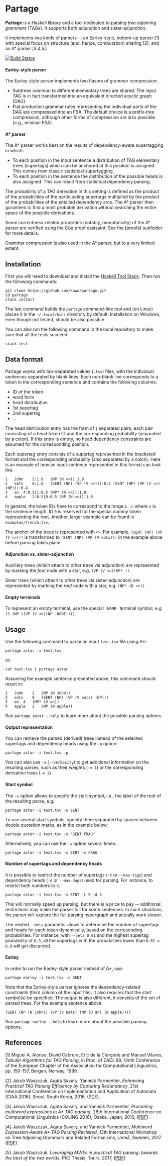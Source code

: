 Partage
==========

**Partage** is a Haskell library and a tool dedicated to parsing *tree
adjoining grammars* (TAGs).  It supports both adjunction and sister-adjunction.

It implements two kinds of parsers -- an Earley-style, bottom-up parser [1]
with special focus on structure (and, hence, computation) sharing [2], and an
A\* parser [3,4,5].
    
[![Build Status](https://travis-ci.org/kawu/partage.svg?branch=master)](https://travis-ci.org/kawu/partage)

#### Earley-style parser

The Earley-style parser implements two flavors of grammar compression:

  * Subtrees common to different elementary trees are shared.  The input TAG is
    in fact transformed into an equivalent directed acyclic graph (DAG).
  * Flat production grammar rules representing the individual parts of the DAG
    are compressed into an FSA.  The default choice is a prefix-tree
    compression, although other forms of compression are also possible (e.g.,
    minimal FSA).

#### A\* parser

The A\* parser works best on the results of dependency-aware supertagging in
which:

  * To each position in the input sentence a distribution of TAG elementary
    trees (supertags) which can be anchored at this position is assigned.  This
    comes from classic statistical supertagging.
  * To each position in the sentence the distribution of the possible heads is
    also assigned.  This can result from statistical dependency parsing.

The probability of a TAG derivation in this setting is defined as the product
of the probabilities of the participating supertags multiplied by the product
of the probabilities of the entailed dependency arcs.  The A\* parser then
gurantees to find a most probable derivation without searching the entire space
of the possible derivations.

Some correctness-related properties (notably, monotonicity) of the A\* parser
are verified using the [Coq][coq] proof assisatnt.  See the [proofs] subfolder
for more details.

Grammar compression is also used in the A\* parser, but to a very limited
extent.


Installation
------------

First you will need to download and install the [Haskell Tool Stack][stack].
Then run the following commands:

    git clone https://github.com/kawu/partage.git
    cd partage
    stack install

The last command builds the `partage` command-line tool and (on Linux) places
it in the `~/.local/bin/` directory by default. Installation on Windows, even
though not tested, should be also possible.

You can also run the following command in the local repository to make sure
that all the tests succeed:

    stack test


Data format
-----------

Partage works with tab-separated values (`.tsv`) files, with the individual
sentences separated by blank lines. Each non-blank line corresponds to a token
in the corresponding sentence and contains the following columns:

  * ID of the token
  * word form
  * head distribution
  * 1st supertag
  * 2nd supertag
  * ...

The head distribution entry has the form of `|` separated pairs, each pair consisting
of a head token ID and the corresponding probability (separated by a colon).
If this entry is empty, no head dependency constraints are assumed for the
corresponding position.

Each supertag entry consists of a supertag represented in the bracketed format
and the corresponding probability (also separated by a colon).  Here is an
example of how an input sentence represented in this format can look like.

```
1	John	2:1.0	(NP (N <>)):1.0
2	eats	0:1.0	(SENT (NP) (VP (V <>))):0.6	(SENT (NP) (VP (V <>) (NP))):0.4
3	an	4:0.5|1:0.5	(NP* (D <>)):1.0
4	apple	2:0.5|0:0.5	(NP (N <>)):1.0
```

In general, the token IDs have to correspond to the range `1..n` where `n` is
the sentence length.  ID `0` is reserved for the special dummy token
representing the root.  Another, larger example can be found in
`examples/french.tsv`.

The anchor of the trees is represented with `<>`.  For example, `(SENT (NP) (VP
(V <>)))` is transformed to `(SENT (NP) (VP (V eats)))` in the example above
before parsing takes place.

#### Adjunction vs. sister-adjunction

Auxiliary trees (which attach to other trees via adjunction) are represented by
marking the *foot* node with a star, e.g. `(VP (V <>)(VP* ))`.

Sister trees (which attach to other trees via sister-adjunction) are
represented by marking the *root* node with a star, e.g. `(NP* (D <>))`.

#### Empty terminals

To represent an empty terminal, use the special `-NONE-` terminal symbol, e.g
`(S (NP )(VP (V <>)(NP -NONE-)))`.


Usage
-----

Use the following command to parse an input `test.tsv` file using A\*:

    partage astar -i test.tsv

or:

    cat test.tsv | partage astar

Assuming the example sentence presented above, this command should result in:

```
1	John	2	(NP (N John))
2	eats	0	(SENT (NP) (VP (V eats) (NP)))
3	an	4	(NP* (D an))
4	apple	2	(NP (N apple))
```

Run `partage astar --help` to learn more about the possible parsing options.

#### Output representation

You can retrieve the parsed (derived) trees instead of the selected supertags
and dependency heads using the `-p` option:

    partage astar -i test.tsv -p

You can also use `-v` (`--verbosity`) to get additional information on the
resulting parses, such as their weights (`-v 1`) or the corresponding
derivation trees (`-v 2`).

#### Start symbol

The `-s` option allows to specify the start symbol, i.e., the label of the root
of the resulting parse, e.g.:

    partage astar -i test.tsv -s SENT

To use several start symbols, specify them separated by spaces between double
quotation marks, as in the example below:

    partage astar -i test.tsv -s "SENT FRAG"

Alternatively, you can use the `-s` option several times:

    partage astar -i test.tsv -s SENT -s FRAG

#### Number of supertags and dependency heads

It is possible to restrict the number of supertags (`-t` or `--max-tags`) and
dependency heads (`-d` or `--max-deps`) used for parsing.  For instance, to
restrict both numbers to `5`:

    partage astar -i test.tsv -s SENT -t 5 -d 5

This will normally speed up parsing, but there is a price to pay -- additional
restrictions may make the parser fail for some sentences.  In such situations,
the parser will explore the full parsing hypergraph and actually work slower.

The related `--beta` parameter alows to determine the number of supertags and
heads for each token dynamically, based on the corresonding probabilities.  For
instance, with `--beta 0.01` and the highest supertag probability of `0.9`, all
the supertags with the probabilities lower than `0.01 x 0.9` will get discarded.

#### Earley

In order to run the Earley-style parser instead of A\*, use:

    partage earley -i test.tsv -s SENT

Note that the Earley-style parser ignores the dependency-related constraints
(third column of the input file).  It also requires that the start symbol(s) be
specified.   The output is also different, it consists of the set of parsed
trees.  For the example sentence above:

```
(SENT (NP (N John)) (VP (V eats) (NP (D an) (N apple))))
```

Run `partage earley --help` to learn more about the possible parsing options.


References
----------

[1] Miguel A. Alonso, David Cabrero, Eric de la Clergerie and Manuel
Vilares, *Tabular Algorithms for TAG Parsing*, in Proc. of EACL'99,
Ninth Conference of the European Chapter of the Association for
Computational Linguistics, pp. 150-157, Bergen, Norway, 1999.

[2] Jakub Waszczuk, Agata Savary, Yannick Parmentier, *Enhancing Practical TAG
Parsing Efficiency by Capturing Redundancy*, 21st International Conference on
Implementation and Application of Automata (CIAA 2016), Seoul, South Korea,
2016, ([PDF](https://hal.archives-ouvertes.fr/hal-01309598v2/document)).

[3] Jakub Waszczuk, Agata Savary, and Yannick Parmentier, *Promoting multiword
expressions in A\* TAG parsing*, 26th International Conference on Computational
Linguistics (COLING 2016), Osaka, Japan, 2016,
([PDF](https://aclweb.org/anthology/C/C16/C16-1042.pdf)).

[4] Jakub Waszczuk, Agata Savary, and Yannick Parmentier, *Multiword
Expression-Aware A\* TAG Parsing Revisited*, 13th International Workshop on
Tree Adjoining Grammars and Related Formalisms, Umeå, Sweden, 2017.
([PDF](http://www.aclweb.org/anthology/W17-6209)).

[5] Jakub Waszczuk, *Leveraging MWEs in practical TAG parsing: towards the best
of the two worlds*, PhD Thesis, Tours, 2017,
([PDF](http://www.applis.univ-tours.fr/theses/2017/jakub.waszczuk_6706.pdf))


[stack]: http://docs.haskellstack.org "Haskell Tool Stack"
[hackage]: http://hackage.haskell.org/package/partage "Partage Hackage repository"
[coq]: https://coq.inria.fr/ "Coq proof assistant"
